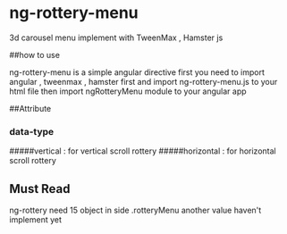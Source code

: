 # ng-rottery-menu
3d carousel menu implement with TweenMax , Hamster js

##how to use

ng-rottery-menu is a simple angular directive 
first you need to import angular , tweenmax , hamster first
and import ng-rottery-menu.js to your html file
then import ngRotteryMenu module to your angular app

##Attribute
### data-type
#####vertical : for vertical scroll rottery
#####horizontal : for horizontal scroll rottery

## Must Read
ng-rottery need 15 object in side .rotteryMenu another value haven't implement yet
